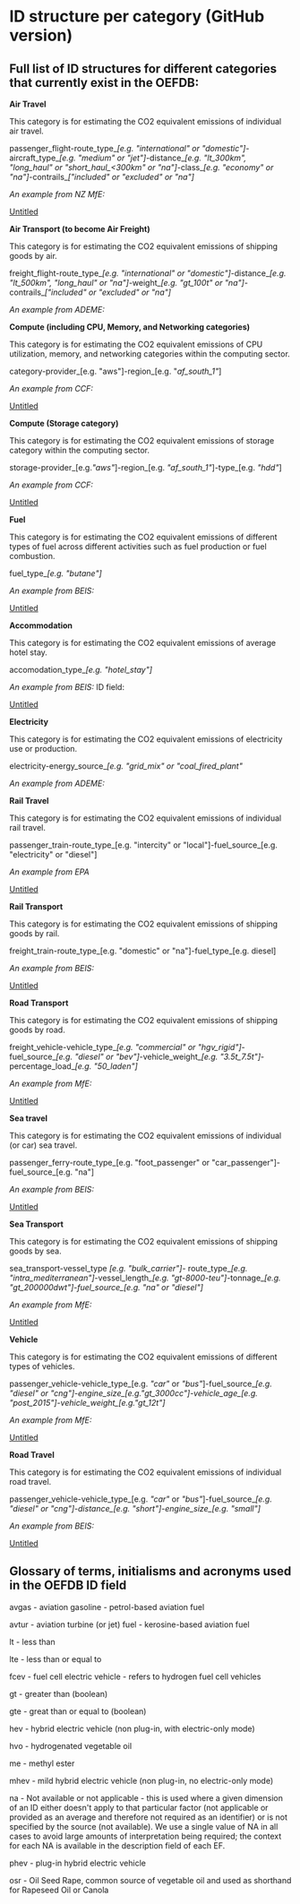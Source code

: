 # ID structure per category (GitHub version)

## Full list of ID structures for different categories that currently exist in the OEFDB:

**Air Travel**

This category is for estimating the CO2 equivalent emissions of individual air travel.

passenger_flight-route_type_*[e.g. "international" or "domestic"]*-aircraft_type_*[e.g. "medium" or "jet"]*-distance_*[e.g. "lt_300km", "long_haul" or "short_haul_<300km" or "na"]*-class_*[e.g. "economy" or "na"]*-contrails_*["included" or "excluded" or "na"]*

*An example from NZ MfE:*

[Untitled](https://www.notion.so/447ee2e2a37d4b1f96a2a558b8f350fb)

**Air Transport (to become Air Freight)**

This category is for estimating the CO2 equivalent emissions of shipping goods by air.

freight_flight-route_type_*[e.g. "international" or "domestic"]*-distance_*[e.g. "lt_500km", "long_haul" or "na"]*-weight_*[e.g. "gt_100t" or "na"]*-contrails_*["included" or "excluded" or "na"]*

*An example from ADEME:*

[ ](https://www.notion.so/df35116ac96741e8903e6b5ce0a59293)

**Compute (including CPU, Memory, and Networking categories)**

This category is for estimating the CO2 equivalent emissions of CPU utilization, memory, and networking categories within the computing sector.

category-provider_[e.g. "aws"]-region_[e.g. "*af_south_1"*]

*An example from CCF:*

[Untitled](https://www.notion.so/6437aec8718042e59881fde5b8b7b81f)

**Compute (Storage category)**

This category is for estimating the CO2 equivalent emissions of storage category within the computing sector.

storage-provider_[e.g.*"aws"*]-region_[e.g. *"af_south_1"*]-type_[e.g. *"hdd"*]

*An example from CCF:*

[Untitled](https://www.notion.so/3e78441aed8d4022a88a9de3aade0255)

**Fuel**

This category is for estimating the CO2 equivalent emissions of different types of fuel across different activities such as fuel production or fuel combustion.

fuel_type_*[e.g. "butane"]*

*An example from BEIS:* 

[Untitled](https://www.notion.so/c50d1dc716174a15b23a88ae0411fc82)

**Accommodation**

This category is for estimating the CO2 equivalent emissions of average hotel stay.

accomodation_type_*[e.g. "hotel_stay"]*

*An example from BEIS:* ID field: 

[Untitled](https://www.notion.so/afd0b7c348514ef1a50ac3b208935246)

**Electricity**

This category is for estimating the CO2 equivalent emissions of electricity use or production.

electricity-energy_source_*[e.g. "grid_mix" or "coal_fired_plant"*

*An example from ADEME:* 

**Rail Travel**

This category is for estimating the CO2 equivalent emissions of individual rail travel.

passenger_train-route_type_[e.g. "intercity" or "local"]-fuel_source_[e.g. "electricity" or "diesel"]

*An example from EPA* 

[Untitled](https://www.notion.so/6ad1c2a261d44f25b10e0117c7e72449)

**Rail Transport**

This category is for estimating the CO2 equivalent emissions of shipping goods by rail.

freight_train-route_type_[e.g. "domestic" or "na"]-fuel_type_[e.g. diesel]

*An example from BEIS:*

[Untitled](https://www.notion.so/268ec41b797b4d059a2322bf94de993b)

**Road Transport**

This category is for estimating the CO2 equivalent emissions of shipping goods by road.

freight_vehicle-vehicle_type_*[e.g. "commercial" or "hgv_rigid"]*-fuel_source_*[e.g. "diesel" or "bev"]*-vehicle_weight_*[e.g. "3.5t_7.5t"]*-percentage_load_*[e.g. "50_laden"]*

*An example from MfE:* 

[Untitled](https://www.notion.so/91ec55a787424cde83860c35f97055ef)

**Sea travel**

This category is for estimating the CO2 equivalent emissions of individual (or car) sea travel.

passenger_ferry-route_type_[e.g. "foot_passenger" or "car_passenger"]-fuel_source_[e.g. "na"]

*An example from BEIS:* 

[Untitled](https://www.notion.so/4af02a8d37fd4290ba078e7dfd3febb6)

**Sea Transport**

This category is for estimating the CO2 equivalent emissions of shipping goods by sea.

sea_transport-vessel_type *[e.g. "bulk_carrier"]-* route_type_*[e.g. "intra_mediterranean"]*-vessel_length_*[e.g. "gt-8000-teu"]*-tonnage_*[e.g. "gt_200000dwt"]-fuel_source_[e.g. "na" or "diesel"]*

*An example from MfE:* 

[Untitled](https://www.notion.so/a8b2f612188a4e1f96fd33ea9057de48)

**Vehicle**

This category is for estimating the CO2 equivalent emissions of different types of vehicles.

passenger_vehicle-vehicle_type_[e.g. *"car"* or *"bus"*]-fuel_source_*[e.g. "diesel" or "cng"]-engine_size_[e.g."gt_3000cc"]-vehicle_age_[e.g. "post_2015"]-vehicle_weight_[e.g."gt_12t"]*

*An example from MfE:* 

[Untitled](https://www.notion.so/952a1f6a55e6463e93767c956cafcdb0)

**Road Travel**

This category is for estimating the CO2 equivalent emissions of individual road travel.

passenger_vehicle-vehicle_type_[e.g. *"car"* or *"bus"*]-fuel_source_*[e.g. "diesel" or "cng"]-distance_[e.g. "short"]-engine_size_[e.g. "small"]*

*An example from BEIS:* 

[Untitled](https://www.notion.so/dcda9fee5ae04127b1ad630cad58f329)

## Glossary of terms, initialisms and acronyms used in the OEFDB ID field

avgas - aviation gasoline - petrol-based aviation fuel

avtur - aviation turbine (or jet) fuel - kerosine-based aviation fuel

lt - less than

lte - less than or equal to

fcev - fuel cell electric vehicle - refers to hydrogen fuel cell vehicles

gt - greater than (boolean)

gte - great than or equal to (boolean)

hev - hybrid electric vehicle (non plug-in, with electric-only mode)

hvo - hydrogenated vegetable oil

me - methyl ester

mhev - mild hybrid electric vehicle (non plug-in, no electric-only mode)

na - Not available or not applicable - this is used where a given dimension of an ID either doesn't apply to that particular factor (not applicable or provided as an average and therefore not required as an identifier) or is not specified by the source (not available). We use a single value of NA in all cases to avoid large amounts of interpretation being required; the context for each NA is available in the description field of each EF. 

phev - plug-in hybrid electric vehicle

osr - Oil Seed Rape, common source of vegetable oil and used as shorthand for Rapeseed Oil or Canola